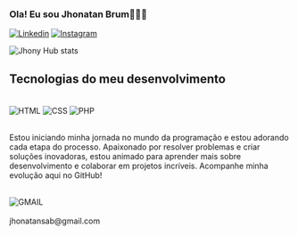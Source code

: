 
### Ola! Eu sou Jhonatan Brum🙋🏻‍♂️
[![Linkedin](https://img.shields.io/badge/LinkedIn-0077B5?style=for-the-badge&logo=linkedin&logoColor=white)](https://www.linkedin.com/in/jhonatan-brum/)
[![Instagram](https://img.shields.io/badge/Instagram-E4405F?style=for-the-badge&logo=instagram&logoColor=white)](https://www.instagram.com/jhonatan.brum.1/)

![Jhony Hub stats](https://github-readme-stats.vercel.app/api?username=jhonysab&theme=blue-green&show_icons=true)

## Tecnologias do meu desenvolvimento

<div style="display: inline_block"><br/>
    <img align= "center" alt="HTML" src="https://img.shields.io/badge/HTML5-E34F26?style=for-the-badge&logo=html5&logoColor=white" />
    <img align= "center" alt="CSS" src="https://img.shields.io/badge/CSS3-1572B6?style=for-the-badge&logo=css3&logoColor=white" />
    <img align= "center" alt="PHP" src="https://img.shields.io/badge/PHP-777BB4?style=for-the-badge&logo=php&logoColor=white" />
</div> <br/>

Estou iniciando minha jornada no mundo da programação e estou adorando cada etapa do processo. Apaixonado por resolver problemas e criar soluções inovadoras, estou animado para aprender mais sobre desenvolvimento e colaborar em projetos incríveis. Acompanhe minha evolução aqui no GitHub!

<div style="display: inline_block"><br/>
<img align= "center" alt="GMAIL" src="https://img.shields.io/badge/Gmail-D14836?style=for-the-badge&logo=gmail&logoColor=white" /> <br/> <br/>
jhonatansab@gmail.com
</div> 
